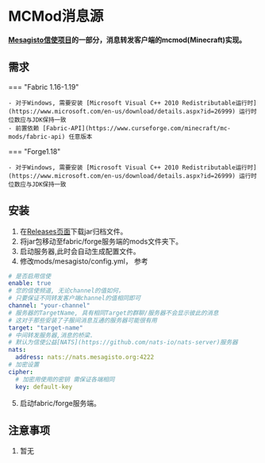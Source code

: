 # MCMod消息源

**[Mesagisto信使项目](https://github.com/MeowCat-Studio/mesagisto)的一部分，消息转发客户端的mcmod(Minecraft)实现。**

## 需求

=== "Fabric 1.16-1.19"

	- 对于Windows, 需要安装 [Microsoft Visual C++ 2010 Redistributable运行时](https://www.microsoft.com/en-us/download/details.aspx?id=26999) 运行时位数应与JDK保持一致
	- 前置依赖 [Fabric-API](https://www.curseforge.com/minecraft/mc-mods/fabric-api) 任意版本

=== "Forge1.18"

	- 对于Windows, 需要安装 [Microsoft Visual C++ 2010 Redistributable运行时](https://www.microsoft.com/en-us/download/details.aspx?id=26999) 运行时位数应与JDK保持一致

## 安装

1. 在[Releases页面](https://github.com/Mesagisto/mcmod-message-source/releases)下载jar归档文件。
2. 将jar包移动至fabric/forge服务端的mods文件夹下。
3. 启动服务器,此时会自动生成配置文件。
4. 修改mods/mesagisto/config.yml，
    参考

  ```yaml
  # 是否启用信使
  enable: true
  # 您的信使频道, 无论channel的值如何，
  # 只要保证不同转发客户端channel的值相同即可
  channel: "your-channel"
  # 服务器的TargetName, 具有相同Target的群聊/服务器不会显示彼此的消息
  # 这对于那些安装了子服间消息互通的服务器可能很有用
  target: "target-name"
  # 中间转发服务器,消息的桥梁.
  # 默认为信使公益[NATS](https://github.com/nats-io/nats-server)服务器
  nats:
    address: nats://nats.mesagisto.org:4222
  # 加密设置
  cipher:
    # 加密用使用的密钥 需保证各端相同
    key: default-key
  ```
5. 启动fabric/forge服务端。

## 注意事项

1. 暂无
